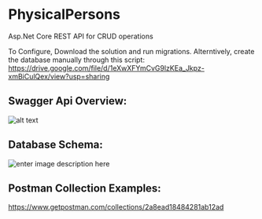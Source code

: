 # PhysicalPersons
Asp.Net Core REST API for CRUD operations

To Configure, Download the solution and run migrations.
Alterntively, create the database manually through this script:
https://drive.google.com/file/d/1eXwXFYmCvG9lzKEa_Jkpz-xmBiCulQex/view?usp=sharing


## Swagger Api Overview:
![alt text](https://i.imgur.com/RBk3jyF.jpg)

## Database Schema:

![enter image description here](https://i.imgur.com/XlwTYPV.png)

## Postman Collection Examples:
https://www.getpostman.com/collections/2a8ead18484281ab12ad